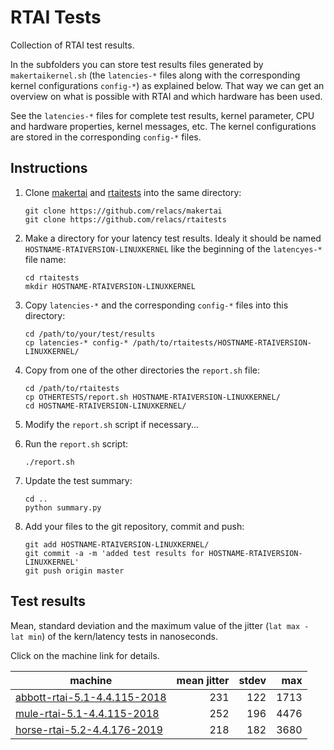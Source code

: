 # RTAI Tests

Collection of RTAI test results.

In the subfolders you can store test results files generated by
`makertaikernel.sh` (the `latencies-*` files along with the
corresponding kernel configurations `config-*`) as explained
below. That way we can get an overview on what is possible with RTAI
and which hardware has been used.

See the `latencies-*` files for complete test results, kernel
parameter, CPU and hardware properties, kernel messages, etc.  The
kernel configurations are stored in the corresponding `config-*`
files.


## Instructions

 1. Clone [makertai](https://github.com/relacs/makertai) and
    [rtaitests](https://github.com/relacs/rtaitests.git) into the same
    directory:
    ```
    git clone https://github.com/relacs/makertai
    git clone https://github.com/relacs/rtaitests
    ```

 2. Make a directory for your latency test results. Idealy it should
    be named `HOSTNAME-RTAIVERSION-LINUXKERNEL` like the beginning of
    the `latencyes-*` file name:
    ```
    cd rtaitests
    mkdir HOSTNAME-RTAIVERSION-LINUXKERNEL
    ```

 3. Copy `latencies-*` and the corresponding `config-*` files into this directory:
    ```
    cd /path/to/your/test/results
    cp latencies-* config-* /path/to/rtaitests/HOSTNAME-RTAIVERSION-LINUXKERNEL/
    ```

 4. Copy from one of the other directories the `report.sh` file:
    ```
    cd /path/to/rtaitests
    cp OTHERTESTS/report.sh HOSTNAME-RTAIVERSION-LINUXKERNEL/
    cd HOSTNAME-RTAIVERSION-LINUXKERNEL/
    ```

 5. Modify the `report.sh` script if necessary...

 6. Run the `report.sh` script:
    ```
    ./report.sh
    ```

 7. Update the test summary:
    ```
    cd ..
    python summary.py
    ```

 8. Add your files to the git repository, commit and push:
    ```
    git add HOSTNAME-RTAIVERSION-LINUXKERNEL/
    git commit -a -m 'added test results for HOSTNAME-RTAIVERSION-LINUXKERNEL'
    git push origin master
    ```

## Test results

Mean, standard deviation and the maximum value of the jitter (`lat max - lat min`) 
of the kern/latency tests in nanoseconds.

Click on the machine link for details.

| machine                                                                | mean jitter | stdev | max  |
|------------------------------------------------------------------------|------------:|------:|-----:|
| [abbott-rtai-5.1-4.4.115-2018](abbott-rtai-5.1-4.4.115-2018/report.md) |         231 |   122 | 1713 |
| [mule-rtai-5.1-4.4.115-2018](mule-rtai-5.1-4.4.115-2018/report.md)     |         252 |   196 | 4476 |
| [horse-rtai-5.2-4.4.176-2019](horse-rtai-5.2-4.4.176-2019/report.md)   |         218 |   182 | 3680 |
